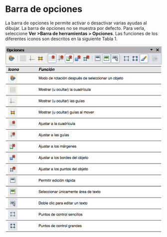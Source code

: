 
# Barra de opciones

La barra de opciones le permite activar o desactivar varias ayudas al dibujar. La barra de opciones no se muestra por defecto. Para verla, seleccione **Ver &gt;Barra de herramientas &gt; Opciones**. Las funciones de los diferentes iconos son descritos en la siguiente Tabla 1.

![](https://raw.githubusercontent.com/catedu/libreOffice-la-suite-ofimatica-libre/master/img/Captura_de_pantalla_2016-11-30_a_las_15.17.29.png)
![](https://raw.githubusercontent.com/catedu/libreOffice-la-suite-ofimatica-libre/master/img/Captura_de_pantalla_2016-11-30_a_las_15.17.39.png)
